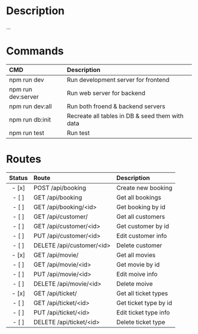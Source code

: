 # Description

...

# Commands

| CMD                | Description                                     |
| :----------------- | :---------------------------------------------- |
| npm run dev        | Run development server for frontend             |
| npm run dev:server | Run web server for backend                      |
| npm run dev:all    | Run both froend & backend servers               |
| npm run db:init    | Recreate all tables in DB & seed them with data |
| npm run test       | Run test                                        |

# Routes

| Status | Route                       | Description           |
| :----: | :-------------------------- | :-------------------- |
| - [x]  | POST /api/booking           | Create new booking    |
| - [ ]  | GET /api/booking            | Get all bookings      |
| - [ ]  | GET /api/booking/\<id\>     | Get booking by id     |
| - [ ]  | GET /api/customer/          | Get all customers     |
| - [ ]  | GET /api/customer/\<id\>    | Get customer by id    |
| - [ ]  | PUT /api/customer/\<id\>    | Edit customer info    |
| - [ ]  | DELETE /api/customer/\<id\> | Delete customer       |
| - [x]  | GET /api/movie/             | Get all movies        |
| - [ ]  | GET /api/movie/\<id\>       | Get movie by id       |
| - [ ]  | PUT /api/movie/\<id\>       | Edit moive info       |
| - [ ]  | DELETE /api/movie/\<id\>    | Delete moive          |
| - [x]  | GET /api/ticket/            | Get all ticket types  |
| - [ ]  | GET /api/ticket/\<id\>      | Get ticket type by id |
| - [ ]  | PUT /api/ticket/\<id\>      | Edit ticket type info |
| - [ ]  | DELETE /api/ticket/\<id\>   | Delete ticket type    |
